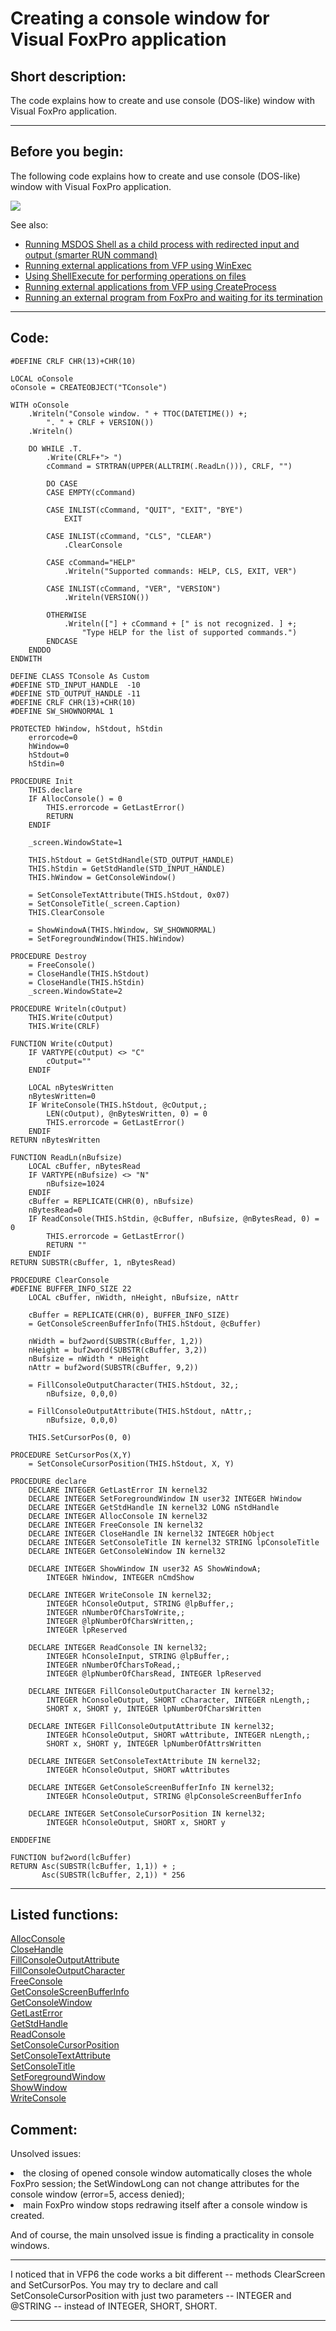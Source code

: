 
# Creating a console window for Visual FoxPro application

## Short description:
The code explains how to create and use console (DOS-like) window with Visual FoxPro application.  
***  


## Before you begin:
The following code explains how to create and use console (DOS-like) window with Visual FoxPro application.  

![](../images/consolewin.png)  

See also:

* [Running MSDOS Shell as a child process with redirected input and output (smarter RUN command)](sample_477.md)  
* [Running external applications from VFP using WinExec](sample_002.md)  
* [Using ShellExecute for performing operations on files](sample_093.md)  
* [Running external applications from VFP using CreateProcess](sample_003.md)  
* [Running an external program from FoxPro and waiting for its termination](sample_377.md)  
  
***  


## Code:
```foxpro  
#DEFINE CRLF CHR(13)+CHR(10)

LOCAL oConsole
oConsole = CREATEOBJECT("TConsole")

WITH oConsole
	.Writeln("Console window. " + TTOC(DATETIME()) +;
		". " + CRLF + VERSION())
	.Writeln()
	
	DO WHILE .T.
		.Write(CRLF+"> ")
		cCommand = STRTRAN(UPPER(ALLTRIM(.ReadLn())), CRLF, "")
		
		DO CASE
		CASE EMPTY(cCommand)

		CASE INLIST(cCommand, "QUIT", "EXIT", "BYE")
			EXIT

		CASE INLIST(cCommand, "CLS", "CLEAR")
			.ClearConsole

		CASE cCommand="HELP"
			.Writeln("Supported commands: HELP, CLS, EXIT, VER")

		CASE INLIST(cCommand, "VER", "VERSION")
			.Writeln(VERSION())

		OTHERWISE
			.Writeln(["] + cCommand + [" is not recognized. ] +;
				"Type HELP for the list of supported commands.")
		ENDCASE
	ENDDO
ENDWITH

DEFINE CLASS TConsole As Custom
#DEFINE STD_INPUT_HANDLE  -10
#DEFINE STD_OUTPUT_HANDLE -11
#DEFINE CRLF CHR(13)+CHR(10)
#DEFINE SW_SHOWNORMAL 1

PROTECTED hWindow, hStdout, hStdin
	errorcode=0
	hWindow=0
	hStdout=0
	hStdin=0

PROCEDURE Init
	THIS.declare
	IF AllocConsole() = 0
		THIS.errorcode = GetLastError()
		RETURN
	ENDIF
	
	_screen.WindowState=1

	THIS.hStdout = GetStdHandle(STD_OUTPUT_HANDLE)
	THIS.hStdin = GetStdHandle(STD_INPUT_HANDLE)
	THIS.hWindow = GetConsoleWindow()

	= SetConsoleTextAttribute(THIS.hStdout, 0x07)
	= SetConsoleTitle(_screen.Caption)
	THIS.ClearConsole

	= ShowWindowA(THIS.hWindow, SW_SHOWNORMAL)
	= SetForegroundWindow(THIS.hWindow)

PROCEDURE Destroy
	= FreeConsole()
	= CloseHandle(THIS.hStdout)
	= CloseHandle(THIS.hStdin)
	_screen.WindowState=2

PROCEDURE Writeln(cOutput)
	THIS.Write(cOutput)
	THIS.Write(CRLF)

FUNCTION Write(cOutput)
	IF VARTYPE(cOutput) <> "C"
		cOutput=""
	ENDIF

	LOCAL nBytesWritten
	nBytesWritten=0
	IF WriteConsole(THIS.hStdout, @cOutput,;
		LEN(cOutput), @nBytesWritten, 0) = 0
		THIS.errorcode = GetLastError()
	ENDIF
RETURN nBytesWritten

FUNCTION ReadLn(nBufsize)
	LOCAL cBuffer, nBytesRead
	IF VARTYPE(nBufsize) <> "N"
		nBufsize=1024
	ENDIF
	cBuffer = REPLICATE(CHR(0), nBufsize)
	nBytesRead=0
	IF ReadConsole(THIS.hStdin, @cBuffer, nBufsize, @nBytesRead, 0) = 0
		THIS.errorcode = GetLastError()
		RETURN ""
	ENDIF
RETURN SUBSTR(cBuffer, 1, nBytesRead)

PROCEDURE ClearConsole
#DEFINE BUFFER_INFO_SIZE 22
	LOCAL cBuffer, nWidth, nHeight, nBufsize, nAttr

	cBuffer = REPLICATE(CHR(0), BUFFER_INFO_SIZE)
	= GetConsoleScreenBufferInfo(THIS.hStdout, @cBuffer)

	nWidth = buf2word(SUBSTR(cBuffer, 1,2))
	nHeight = buf2word(SUBSTR(cBuffer, 3,2))
	nBufsize = nWidth * nHeight
	nAttr = buf2word(SUBSTR(cBuffer, 9,2))

	= FillConsoleOutputCharacter(THIS.hStdout, 32,;
		nBufsize, 0,0,0)

	= FillConsoleOutputAttribute(THIS.hStdout, nAttr,;
		nBufsize, 0,0,0)

	THIS.SetCursorPos(0, 0)

PROCEDURE SetCursorPos(X,Y)
	= SetConsoleCursorPosition(THIS.hStdout, X, Y)

PROCEDURE declare
	DECLARE INTEGER GetLastError IN kernel32
	DECLARE INTEGER SetForegroundWindow IN user32 INTEGER hWindow
	DECLARE INTEGER GetStdHandle IN kernel32 LONG nStdHandle
	DECLARE INTEGER AllocConsole IN kernel32
	DECLARE INTEGER FreeConsole IN kernel32
	DECLARE INTEGER CloseHandle IN kernel32 INTEGER hObject
	DECLARE INTEGER SetConsoleTitle IN kernel32 STRING lpConsoleTitle
	DECLARE INTEGER GetConsoleWindow IN kernel32

	DECLARE INTEGER ShowWindow IN user32 AS ShowWindowA;
		INTEGER hWindow, INTEGER nCmdShow

	DECLARE INTEGER WriteConsole IN kernel32;
		INTEGER hConsoleOutput, STRING @lpBuffer,;
		INTEGER nNumberOfCharsToWrite,;
		INTEGER @lpNumberOfCharsWritten,;
		INTEGER lpReserved

	DECLARE INTEGER ReadConsole IN kernel32;
		INTEGER hConsoleInput, STRING @lpBuffer,;
		INTEGER nNumberOfCharsToRead,;
		INTEGER @lpNumberOfCharsRead, INTEGER lpReserved

	DECLARE INTEGER FillConsoleOutputCharacter IN kernel32;
		INTEGER hConsoleOutput, SHORT cCharacter, INTEGER nLength,;
		SHORT x, SHORT y, INTEGER lpNumberOfCharsWritten

	DECLARE INTEGER FillConsoleOutputAttribute IN kernel32;
		INTEGER hConsoleOutput, SHORT wAttribute, INTEGER nLength,;
		SHORT x, SHORT y, INTEGER lpNumberOfAttrsWritten

	DECLARE INTEGER SetConsoleTextAttribute IN kernel32;
		INTEGER hConsoleOutput, SHORT wAttributes

	DECLARE INTEGER GetConsoleScreenBufferInfo IN kernel32;
		INTEGER hConsoleOutput, STRING @lpConsoleScreenBufferInfo

	DECLARE INTEGER SetConsoleCursorPosition IN kernel32;
		INTEGER hConsoleOutput, SHORT x, SHORT y

ENDDEFINE

FUNCTION buf2word(lcBuffer)
RETURN Asc(SUBSTR(lcBuffer, 1,1)) + ;
       Asc(SUBSTR(lcBuffer, 2,1)) * 256  
```  
***  


## Listed functions:
[AllocConsole](../libraries/kernel32/AllocConsole.md)  
[CloseHandle](../libraries/kernel32/CloseHandle.md)  
[FillConsoleOutputAttribute](../libraries/kernel32/FillConsoleOutputAttribute.md)  
[FillConsoleOutputCharacter](../libraries/kernel32/FillConsoleOutputCharacter.md)  
[FreeConsole](../libraries/kernel32/FreeConsole.md)  
[GetConsoleScreenBufferInfo](../libraries/kernel32/GetConsoleScreenBufferInfo.md)  
[GetConsoleWindow](../libraries/kernel32/GetConsoleWindow.md)  
[GetLastError](../libraries/kernel32/GetLastError.md)  
[GetStdHandle](../libraries/kernel32/GetStdHandle.md)  
[ReadConsole](../libraries/kernel32/ReadConsole.md)  
[SetConsoleCursorPosition](../libraries/kernel32/SetConsoleCursorPosition.md)  
[SetConsoleTextAttribute](../libraries/kernel32/SetConsoleTextAttribute.md)  
[SetConsoleTitle](../libraries/kernel32/SetConsoleTitle.md)  
[SetForegroundWindow](../libraries/user32/SetForegroundWindow.md)  
[ShowWindow](../libraries/user32/ShowWindow.md)  
[WriteConsole](../libraries/kernel32/WriteConsole.md)  

## Comment:
Unsolved issues:  
  
<LI>the closing of opened console window automatically closes the whole FoxPro session; the SetWindowLong can not change attributes for the console window (error=5, access denied);  
  
<LI>main FoxPro window stops redrawing itself after a console window is created.  
  
And of course, the main unsolved issue is finding a practicality in console windows.  
  
* * *  
I noticed that in VFP6 the code works a bit different -- methods ClearScreen and SetCursorPos. You may try to declare and call SetConsoleCursorPosition with just two parameters -- INTEGER and @STRING -- instead of INTEGER, SHORT, SHORT.  
  
***  

